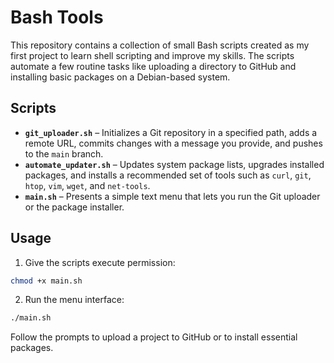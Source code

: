 # Bash Tools

This repository contains a collection of small Bash scripts created as my first project to learn shell scripting and improve my skills. The scripts automate a few routine tasks like uploading a directory to GitHub and installing basic packages on a Debian-based system.

## Scripts

- **`git_uploader.sh`** – Initializes a Git repository in a specified path, adds a remote URL, commits changes with a message you provide, and pushes to the `main` branch.
- **`automate_updater.sh`** – Updates system package lists, upgrades installed packages, and installs a recommended set of tools such as `curl`, `git`, `htop`, `vim`, `wget`, and `net-tools`.
- **`main.sh`** – Presents a simple text menu that lets you run the Git uploader or the package installer.

## Usage

1. Give the scripts execute permission:

```bash
chmod +x main.sh 
```

2. Run the menu interface:

```bash
./main.sh
```

Follow the prompts to upload a project to GitHub or to install essential packages.
